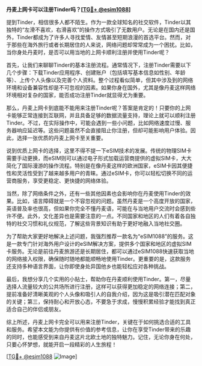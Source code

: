 **丹麦上网卡可以注册Tinder吗？[[TG💪+ @esim1088](https://t.me/s/esim1088)]**

提到Tinder，相信很多人都不陌生。作为一款全球知名的社交软件，Tinder以其独特的“左滑不喜欢，右滑喜欢”的操作方式吸引了无数用户。无论是在国内还是国外，Tinder都成为了许多人寻找爱情、友情甚至短期浪漫的首选平台。然而，对于那些在海外旅行或者长期居住的人来说，网络问题却常常成为一个困扰。比如，当你身处丹麦时，是否可以用当地的上网卡顺利注册并使用Tinder呢？

首先，让我们来聊聊Tinder的基本注册流程。通常情况下，注册Tinder需要以下几个步骤：下载Tinder应用程序、创建账户（包括填写基本信息如性别、年龄等）、上传个人头像以及完善个人资料。整个过程看似简单，但其中涉及到的网络环境和设备兼容性却是不可忽视的因素。如果你身在国外，尤其是像丹麦这样网络环境相对复杂的国家，能否成功注册Tinder就显得尤为重要。

那么，丹麦上网卡到底能不能用来注册Tinder呢？答案是肯定的！只要你的上网卡能够正常连接到互联网，并且具备足够的数据流量支持，理论上就可以顺利注册Tinder。不过，在实际操作中，可能会遇到一些小问题，比如网络速度过慢、服务器响应延迟等。这些问题虽然不会直接阻止你注册，但却可能影响用户体验。因此，选择一张优质的丹麦上网卡至关重要。

说到优质上网卡的选择，这里不得不提一下eSIM技术的发展。传统的物理SIM卡需要手动更换，而eSIM则可以通过电子形式加载运营商提供的虚拟SIM卡，大大简化了国际漫游的操作流程。特别是在像丹麦这样的欧洲国家，eSIM卡因其便捷性和灵活性受到了越来越多用户的青睐。通过eSIM卡，你可以轻松切换不同的运营商服务，享受更稳定、更快捷的网络体验。

当然，除了网络条件之外，还有一些其他因素也会影响你在丹麦使用Tinder的效果。比如，语言障碍就是一个不容忽视的问题。虽然丹麦是一个高度开放的国家，英语普及率也很高，但如果你完全不懂丹麦语，可能在与当地用户交流时会感到些许不便。此外，文化差异也是需要注意的一点。不同国家和地区的人们有着各自独特的社交习惯和礼仪规范，了解这些背景知识有助于更好地融入当地社交圈。

为了帮助大家更好地解决上述问题，我强烈推荐一款名为“eSIM1088”的服务。这是一款专门针对海外用户设计的eSIM解决方案，提供多个国家和地区的虚拟SIM卡服务。无论是前往丹麦旅游还是长期居住，都可以通过eSIM1088快速获取当地的网络接入权限，确保随时随地都能顺畅地使用Tinder。更重要的是，这款服务还支持多种语言界面，让你即使身处异国他乡也能轻松应对各种挑战。

最后，我想分享几个实用的小贴士，帮助你在丹麦顺利使用Tinder。第一，尽量选择人流量较大的公共场所进行注册，这样可以获得更加稳定的网络连接；第二，提前准备好清晰美观的个人头像和吸引人的自我介绍，因为这是吸引潜在匹配对象的关键；第三，保持耐心和开放心态，不要急于求成，慢慢积累经验才能找到真正适合自己的伴侣或朋友。

综上所述，丹麦上网卡完全可以用来注册Tinder，关键在于如何挑选合适的工具和服务。希望本文能为你提供有价值的参考信息，让你在享受Tinder带来的乐趣的同时，也能感受到来自丹麦这片北欧土地的独特魅力。记住，无论你身在何处，只要心怀梦想，就能开启一段精彩的人生旅程！

[[TG💪+ @esim1088](https://t.me/s/esim1088) ![Image](https://i.postimg.cc/4NQfJmqS/Snipaste-2025-05-13-00-14-12.png)]